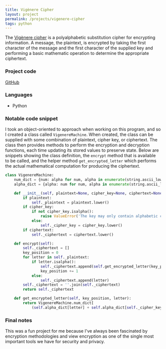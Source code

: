 ```yaml
---
title: Vigènere Cipher
layout: project
permalink: /projects/vigenere-cipher
tags: python
---
```

The [Vigènere cipher](https://en.wikipedia.org/wiki/Vigen%C3%A8re_cipher) is a polyalphabetic substitution cipher for encrypting information. A message, the plaintext, is encrypted by taking the first character of the message and the first character of the supplied key and performing a basic mathematic operation to determine the appropriate ciphertext.

### Project code
[GitHub](https://github.com/jongrim/VigenereCipher)

### Languages
- Python

### Notable code snippet
I took an object-oriented to approach when working on this program, and so I created a class called `VigenereMachine`. When created, the class can be supplied with some combination of plaintext, cipher key, or ciphertext. The class then provides methods to perform the encryption and decryption functions, each time updating its stored values to preserve state. Below are snippets showing the class definition, the `encrypt` method that is available to be called, and the helper method `get_encrypted_letter` which performs the actual mathematical computation for producing the ciphertext.
```python
class VigenereMachine:
    num_dict = {num: alpha for num, alpha in enumerate(string.ascii_lowercase)}
    alpha_dict = {alpha: num for num, alpha in enumerate(string.ascii_lowercase)}

    def __init__(self, plaintext=None, cipher_key=None, ciphertext=None):
        if plaintext:
            self._plaintext = plaintext.lower()
        if cipher_key:
            if not cipher_key.isalpha():
                raise ValueError('The key may only contain alphabetic characters')
            else:
                self._cipher_key = cipher_key.lower()
        if ciphertext:
            self._ciphertext = ciphertext.lower()

    def encrypt(self):
        self._ciphertext = []
        key_position = 0
        for letter in self._plaintext:
            if letter.isalpha():
                self._ciphertext.append(self.get_encrypted_letter(key_position, letter))
                key_position += 1
            else:
                self._ciphertext.append(letter)
        self._ciphertext = ''.join(self._ciphertext)
        return self._ciphertext

    def get_encrypted_letter(self, key_position, letter):
        return VigenereMachine.num_dict[
            (self.alpha_dict[letter] + self.alpha_dict[self._cipher_key[key_position % len(self._cipher_key)]]) % 26]
```

### Final notes
This was a fun project for me because I've always been fascinated by encryption methodologies and view encryption as one of the single most important tools we have for security and privacy.
